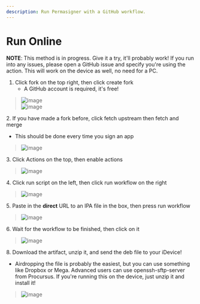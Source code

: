 ```yaml
---
description: Run Permasigner with a GitHub workflow.
---
```


# Run Online

**NOTE**: This method is in progress. Give it a try, it'll probably work! If you run into any issues, please open a GitHub issue and specify you're using the action. This will work on the device as well, no need for a PC.

1. Click fork on the top right, then click create fork
   * A GitHub account is required, it's free!

> ![image](https://user-images.githubusercontent.com/18669106/180668388-fea832be-dd8d-4387-bb00-64637ec8c4a5.png)\
> ![image](https://user-images.githubusercontent.com/18669106/180667994-4f5e257d-a701-43a3-9613-f860c3990f44.png)

2\. If you have made a fork before, click fetch upstream then fetch and merge

* This should be done every time you sign an app

> ![image](https://user-images.githubusercontent.com/18669106/180668039-895bf508-34ba-4f68-84c2-9dd86b068efa.png)

3\. Click Actions on the top, then enable actions

> ![image](https://user-images.githubusercontent.com/18669106/180668059-cbfb4099-e40c-4828-b505-1532c6ae326f.png)

4\. Click run script on the left, then click run workflow on the right

> ![image](https://user-images.githubusercontent.com/18669106/180668091-29077082-8738-4b00-85a2-93b24c97b1b4.png)

5\. Paste in the **direct** URL to an IPA file in the box, then press run workflow

> ![image](https://user-images.githubusercontent.com/18669106/180668191-318d1098-fa80-4e34-ab69-94e02df56975.png)

6\. Wait for the workflow to be finished, then click on it

> ![image](https://user-images.githubusercontent.com/18669106/180668274-44ec62d7-0be2-47c7-a8ac-ed19fb5e4c5f.png)

8\. Download the artifact, unzip it, and send the deb file to your iDevice!

* Airdropping the file is probably the easiest, but you can use something like Dropbox or Mega. Advanced users can use openssh-sftp-server from Procursus. If you're running this on the device, just unzip it and install it!

> ![image](https://user-images.githubusercontent.com/18669106/180668328-12083245-2ef8-43e1-8622-42acbe6dc33c.png)
